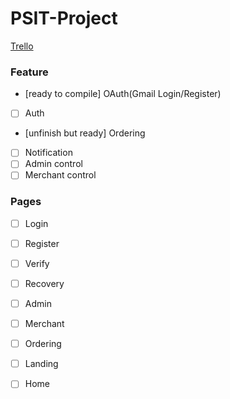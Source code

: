 # PSIT-Project

[Trello](https://trello.com/b/HdKdJiv1/workflow)

### Feature
- [ready to compile] OAuth(Gmail Login/Register)
- [ ] Auth
- [unfinish but ready] Ordering
- [ ] Notification
- [ ] Admin control
- [ ] Merchant control

### Pages
 - [ ] Login
 - [ ] Register
 - [ ] Verify
 - [ ] Recovery
 - [ ] Admin
 - [ ] Merchant
 - [ ] Ordering
 - [ ] Landing
 - [ ] Home
 
